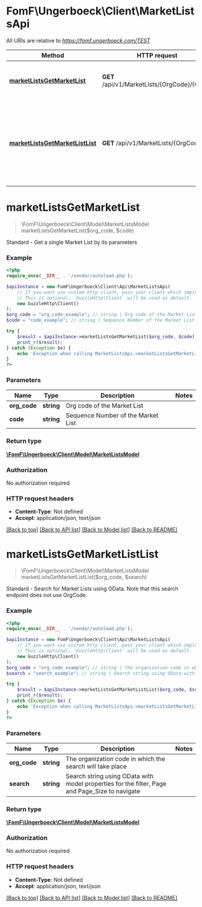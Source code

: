 # FomF\Ungerboeck\Client\MarketListsApi

All URIs are relative to *https://fomf.ungerboeck.com/TEST*

Method | HTTP request | Description
------------- | ------------- | -------------
[**marketListsGetMarketList**](MarketListsApi.md#marketListsGetMarketList) | **GET** /api/v1/MarketLists/{OrgCode}/{Code} | Standard - Get a single Market List by its parameters
[**marketListsGetMarketListList**](MarketListsApi.md#marketListsGetMarketListList) | **GET** /api/v1/MarketLists/{OrgCode} | Standard - Search for Market Lists using OData. Note that this search endpoint does not use OrgCode.


# **marketListsGetMarketList**
> \FomF\Ungerboeck\Client\Model\MarketListsModel marketListsGetMarketList($org_code, $code)

Standard - Get a single Market List by its parameters

### Example
```php
<?php
require_once(__DIR__ . '/vendor/autoload.php');

$apiInstance = new FomF\Ungerboeck\Client\Api\MarketListsApi(
    // If you want use custom http client, pass your client which implements `GuzzleHttp\ClientInterface`.
    // This is optional, `GuzzleHttp\Client` will be used as default.
    new GuzzleHttp\Client()
);
$org_code = "org_code_example"; // string | Org code of the Market List
$code = "code_example"; // string | Sequence Number of the Market List

try {
    $result = $apiInstance->marketListsGetMarketList($org_code, $code);
    print_r($result);
} catch (Exception $e) {
    echo 'Exception when calling MarketListsApi->marketListsGetMarketList: ', $e->getMessage(), PHP_EOL;
}
?>
```

### Parameters

Name | Type | Description  | Notes
------------- | ------------- | ------------- | -------------
 **org_code** | **string**| Org code of the Market List |
 **code** | **string**| Sequence Number of the Market List |

### Return type

[**\FomF\Ungerboeck\Client\Model\MarketListsModel**](../Model/MarketListsModel.md)

### Authorization

No authorization required

### HTTP request headers

 - **Content-Type**: Not defined
 - **Accept**: application/json, text/json

[[Back to top]](#) [[Back to API list]](../../README.md#documentation-for-api-endpoints) [[Back to Model list]](../../README.md#documentation-for-models) [[Back to README]](../../README.md)

# **marketListsGetMarketListList**
> \FomF\Ungerboeck\Client\Model\MarketListsModel marketListsGetMarketListList($org_code, $search)

Standard - Search for Market Lists using OData. Note that this search endpoint does not use OrgCode.

### Example
```php
<?php
require_once(__DIR__ . '/vendor/autoload.php');

$apiInstance = new FomF\Ungerboeck\Client\Api\MarketListsApi(
    // If you want use custom http client, pass your client which implements `GuzzleHttp\ClientInterface`.
    // This is optional, `GuzzleHttp\Client` will be used as default.
    new GuzzleHttp\Client()
);
$org_code = "org_code_example"; // string | The organization code in which the search will take place
$search = "search_example"; // string | Search string using OData with model properties for the filter, Page and Page_Size to navigate

try {
    $result = $apiInstance->marketListsGetMarketListList($org_code, $search);
    print_r($result);
} catch (Exception $e) {
    echo 'Exception when calling MarketListsApi->marketListsGetMarketListList: ', $e->getMessage(), PHP_EOL;
}
?>
```

### Parameters

Name | Type | Description  | Notes
------------- | ------------- | ------------- | -------------
 **org_code** | **string**| The organization code in which the search will take place |
 **search** | **string**| Search string using OData with model properties for the filter, Page and Page_Size to navigate |

### Return type

[**\FomF\Ungerboeck\Client\Model\MarketListsModel**](../Model/MarketListsModel.md)

### Authorization

No authorization required

### HTTP request headers

 - **Content-Type**: Not defined
 - **Accept**: application/json, text/json

[[Back to top]](#) [[Back to API list]](../../README.md#documentation-for-api-endpoints) [[Back to Model list]](../../README.md#documentation-for-models) [[Back to README]](../../README.md)

